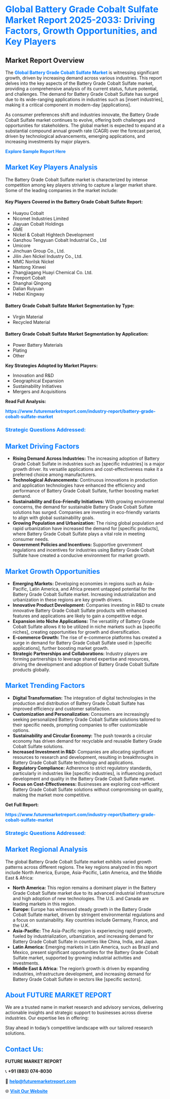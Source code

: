 <h1 style="color: #007BFF;">Global Battery Grade Cobalt Sulfate Market Report 2025-2033: Driving Factors, Growth Opportunities, and Key Players</h1>

<section id="overview">
<h2>Market Report Overview</h2>
<p>The <a href="https://www.futuremarketreport.com/industry-report/battery-grade-cobalt-sulfate-market" style="color: #007BFF; text-decoration: none;"><strong>Global Battery Grade Cobalt Sulfate Market</strong></a> is witnessing significant growth, driven by increasing demand across various industries. This report delves into the key aspects of the Battery Grade Cobalt Sulfate market, providing a comprehensive analysis of its current status, future potential, and challenges. The demand for Battery Grade Cobalt Sulfate has surged due to its wide-ranging applications in industries such as [insert industries], making it a critical component in modern-day [applications].</p>
<p>As consumer preferences shift and industries innovate, the Battery Grade Cobalt Sulfate market continues to evolve, offering both challenges and opportunities for stakeholders. The global market is expected to expand at a substantial compound annual growth rate (CAGR) over the forecast period, driven by technological advancements, emerging applications, and increasing investments by major players.</p>
</section>

<section id="overview">
<p><a href="https://www.futuremarketreport.com/request-sample/reportId=114277" style="color: #007BFF; text-decoration: none;"><strong>Explore Sample Report Here</strong></a></p>
</section>

<section id="key-players">
<h2 style="color: #007BFF;">Market Key Players Analysis</h2>
<p>The Battery Grade Cobalt Sulfate market is characterized by intense competition among key players striving to capture a larger market share. Some of the leading companies in the market include:</p>
<h4>Key Players Covered in the Battery Grade Cobalt Sulfate Report:</h4>
<ul><li>Huayou Cobalt</li><li>Nicomet Industries Limited</li><li>Jiayuan Cobalt Holdings</li><li>GME</li><li>Nickel &amp; Cobalt Hightech Development</li><li>Ganzhou Tengyuan Cobalt Industrial Co., Ltd</li><li>Umicore</li><li>Jinchuan Group Co., Ltd.</li><li>Jilin Jien Nickel Industry Co., Ltd.</li><li>MMC Norilsk Nickel</li><li>Nantong Xinwei</li><li>Zhangjiagang Huayi Chemical Co. Ltd.</li><li>Freeport Cobalt</li><li>Shanghai Qingong</li><li>Dalian Ruiyuan</li><li>Hebei Kingway</li></ul>
<h4>Battery Grade Cobalt Sulfate Market Segmentation by Type:</h4>
<ul><li>Virgin Material</li><li>Recycled Material</li></ul>

<h4>Battery Grade Cobalt Sulfate Market Segmentation by Application:</h4>
<ul><li>Power Battery Materials</li><li>Plating</li><li>Other</li></ul>
<p><strong>Key Strategies Adopted by Market Players:</strong></p>
<ul>
<li>Innovation and R&D</li>
<li>Geographical Expansion</li>
<li>Sustainability Initiatives</li>
<li>Mergers and Acquisitions</li>
</ul>
</section>

<section>
<p><strong>Read Full Analysis: </strong></p><a href="https://www.futuremarketreport.com/industry-report/battery-grade-cobalt-sulfate-market" style="color: #007BFF; text-decoration: none;"><strong>https://www.futuremarketreport.com/industry-report/battery-grade-cobalt-sulfate-market</strong></a>
<h3 style="color: #007BFF;">Strategic Questions Addressed:</h3>
</section>

<section id="driving-factors">
<h2 style="color: #007BFF;">Market Driving Factors</h2>
<ul>
<li><strong>Rising Demand Across Industries:</strong> The increasing adoption of Battery Grade Cobalt Sulfate in industries such as [specific industries] is a major growth driver. Its versatile applications and cost-effectiveness make it a preferred choice among manufacturers.</li>
<li><strong>Technological Advancements:</strong> Continuous innovations in production and application technologies have enhanced the efficiency and performance of Battery Grade Cobalt Sulfate, further boosting market demand.</li>
<li><strong>Sustainability and Eco-Friendly Initiatives:</strong> With growing environmental concerns, the demand for sustainable Battery Grade Cobalt Sulfate solutions has surged. Companies are investing in eco-friendly variants to align with global sustainability goals.</li>
<li><strong>Growing Population and Urbanization:</strong> The rising global population and rapid urbanization have increased the demand for [specific products], where Battery Grade Cobalt Sulfate plays a vital role in meeting consumer needs.</li>
<li><strong>Government Policies and Incentives:</strong> Supportive government regulations and incentives for industries using Battery Grade Cobalt Sulfate have created a conducive environment for market growth.</li>
</ul>
</section>

<section id="growth-opportunities">
<h2 style="color: #007BFF;">Market Growth Opportunities</h2>
<ul>
<li><strong>Emerging Markets:</strong> Developing economies in regions such as Asia-Pacific, Latin America, and Africa present untapped potential for the Battery Grade Cobalt Sulfate market. Increasing industrialization and urbanization in these regions are key growth drivers.</li>
<li><strong>Innovative Product Development:</strong> Companies investing in R&D to create innovative Battery Grade Cobalt Sulfate products with enhanced features and applications are likely to gain a competitive edge.</li>
<li><strong>Expansion into Niche Applications:</strong> The versatility of Battery Grade Cobalt Sulfate allows it to be utilized in niche markets such as [specific niches], creating opportunities for growth and diversification.</li>
<li><strong>E-commerce Growth:</strong> The rise of e-commerce platforms has created a surge in demand for Battery Grade Cobalt Sulfate used in [specific applications], further boosting market growth.</li>
<li><strong>Strategic Partnerships and Collaborations:</strong> Industry players are forming partnerships to leverage shared expertise and resources, driving the development and adoption of Battery Grade Cobalt Sulfate products globally.</li>
</ul>
</section>

<section id="trending-factors">
<h2 style="color: #007BFF;">Market Trending Factors</h2>
<ul>
<li><strong>Digital Transformation:</strong> The integration of digital technologies in the production and distribution of Battery Grade Cobalt Sulfate has improved efficiency and customer satisfaction.</li>
<li><strong>Customization and Personalization:</strong> Consumers are increasingly seeking personalized Battery Grade Cobalt Sulfate solutions tailored to their specific needs, prompting companies to offer customizable options.</li>
<li><strong>Sustainability and Circular Economy:</strong> The push towards a circular economy has driven demand for recyclable and reusable Battery Grade Cobalt Sulfate solutions.</li>
<li><strong>Increased Investment in R&D:</strong> Companies are allocating significant resources to research and development, resulting in breakthroughs in Battery Grade Cobalt Sulfate technology and applications.</li>
<li><strong>Regulatory Compliance:</strong> Adherence to strict regulatory standards, particularly in industries like [specific industries], is influencing product development and quality in the Battery Grade Cobalt Sulfate market.</li>
<li><strong>Focus on Cost-Effectiveness:</strong> Businesses are exploring cost-efficient Battery Grade Cobalt Sulfate solutions without compromising on quality, making the market more competitive.</li>
</ul>
</section>

<section>
<p><strong>Get Full Report: </strong></p><a href="https://www.futuremarketreport.com/industry-report/battery-grade-cobalt-sulfate-market" style="color: #007BFF; text-decoration: none;"><strong>https://www.futuremarketreport.com/industry-report/battery-grade-cobalt-sulfate-market</strong></a>
<h3 style="color: #007BFF;">Strategic Questions Addressed:</h3>
</section>


<section id="regional-analysis">
<h2 style="color: #007BFF;">Market Regional Analysis</h2>
<p>The global Battery Grade Cobalt Sulfate market exhibits varied growth patterns across different regions. The key regions analyzed in this report include North America, Europe, Asia-Pacific, Latin America, and the Middle East & Africa:</p>
<ul>
<li><strong>North America:</strong> This region remains a dominant player in the Battery Grade Cobalt Sulfate market due to its advanced industrial infrastructure and high adoption of new technologies. The U.S. and Canada are leading markets in this region.</li>
<li><strong>Europe:</strong> Europe has witnessed steady growth in the Battery Grade Cobalt Sulfate market, driven by stringent environmental regulations and a focus on sustainability. Key countries include Germany, France, and the U.K.</li>
<li><strong>Asia-Pacific:</strong> The Asia-Pacific region is experiencing rapid growth, fueled by industrialization, urbanization, and increasing demand for Battery Grade Cobalt Sulfate in countries like China, India, and Japan.</li>
<li><strong>Latin America:</strong> Emerging markets in Latin America, such as Brazil and Mexico, present significant opportunities for the Battery Grade Cobalt Sulfate market, supported by growing industrial activities and investments.</li>
<li><strong>Middle East & Africa:</strong> The region’s growth is driven by expanding industries, infrastructure development, and increasing demand for Battery Grade Cobalt Sulfate in sectors like [specific sectors].</li>
</ul>
</section>

<footer>
<h2 style="color: #007BFF;">About FUTURE MARKET REPORT</h2>
<p>We are a trusted name in market research and advisory services, delivering actionable insights and strategic support to businesses across diverse industries. Our expertise lies in offering:</p>

<p>Stay ahead in today’s competitive landscape with our tailored research solutions.</p>

<h2 style="color: #007BFF;">Contact Us:</h2>
<p><strong>FUTURE MARKET REPORT</strong></p>
<p>📞 <strong>+91 (883) 074-8030</strong></p>
<p>📧 <strong><a href="mailto:help@futuremarketreport.com" style="color: #007BFF;">help@futuremarketreport.com</a></strong></p>
<p>🌐 <strong><a href="https://www.futuremarketreport.com/" style="color: #007BFF;">Visit Our Website</a></strong></p>
</footer>